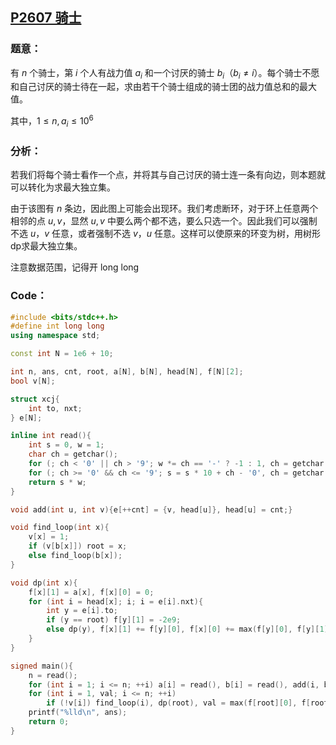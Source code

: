 ## [P2607 骑士](https://www.luogu.com.cn/problem/P2607)

### 题意：

有 $n$ 个骑士，第 $i$ 个人有战力值 $a_i$ 和一个讨厌的骑士 $b_i$（$b_i\ne i$）。每个骑士不愿和自己讨厌的骑士待在一起，求由若干个骑士组成的骑士团的战力值总和的最大值。

其中，$1\le n,a_i\le10^6$

### 分析：

若我们将每个骑士看作一个点，并将其与自己讨厌的骑士连一条有向边，则本题就可以转化为求最大独立集。

由于该图有 $n$ 条边，因此图上可能会出现环。我们考虑断环，对于环上任意两个相邻的点 $u,v$，显然 $u,v$ 中要么两个都不选，要么只选一个。因此我们可以强制不选 $u$，$v$ 任意，或者强制不选 $v$，$u$ 任意。这样可以使原来的环变为树，用树形dp求最大独立集。

注意数据范围，记得开 $\text{long long}$

### Code：

```cpp
#include <bits/stdc++.h>
#define int long long
using namespace std;

const int N = 1e6 + 10;

int n, ans, cnt, root, a[N], b[N], head[N], f[N][2];
bool v[N];

struct xcj{
	int to, nxt;
} e[N];

inline int read(){
	int s = 0, w = 1;
	char ch = getchar();
	for (; ch < '0' || ch > '9'; w *= ch == '-' ? -1 : 1, ch = getchar());
	for (; ch >= '0' && ch <= '9'; s = s * 10 + ch - '0', ch = getchar());
	return s * w;
}

void add(int u, int v){e[++cnt] = {v, head[u]}, head[u] = cnt;}

void find_loop(int x){
	v[x] = 1;
	if (v[b[x]]) root = x;
	else find_loop(b[x]);
}

void dp(int x){
	f[x][1] = a[x], f[x][0] = 0;
	for (int i = head[x]; i; i = e[i].nxt){
		int y = e[i].to;
		if (y == root) f[y][1] = -2e9;
		else dp(y), f[x][1] += f[y][0], f[x][0] += max(f[y][0], f[y][1]);
	}
}

signed main(){
	n = read();
	for (int i = 1; i <= n; ++i) a[i] = read(), b[i] = read(), add(i, b[i]);
	for (int i = 1, val; i <= n; ++i)
		if (!v[i]) find_loop(i), dp(root), val = max(f[root][0], f[root][1]), root = b[root], dp(root), ans += max(val, max(f[root][0], f[root][1]));
	printf("%lld\n", ans);
	return 0;
}
```
